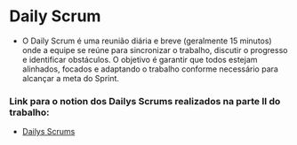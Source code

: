 
# Daily Scrum
- O Daily Scrum é uma reunião diária e breve (geralmente 15 minutos) onde a equipe se reúne para sincronizar o trabalho, discutir o progresso e identificar obstáculos. O objetivo é garantir que todos estejam alinhados, focados e adaptando o trabalho conforme necessário para alcançar a meta do Sprint. 
### Link para o notion dos Dailys Scrums realizados na parte II do trabalho:
- [Dailys Scrums](https://www.notion.so/Daily-Scrum-Relat-rios-1e64615ebb3180238b5fcefbf5ceecc5?source=copy_link)
